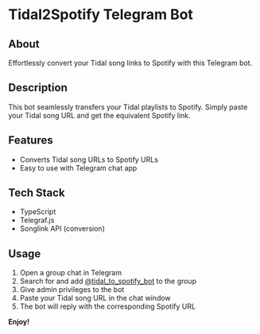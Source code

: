# Tidal2Spotify Telegram Bot

## About

Effortlessly convert your Tidal song links to Spotify with this Telegram bot.

## Description

This bot seamlessly transfers your Tidal playlists to Spotify. Simply paste your Tidal song URL and get the equivalent
Spotify link.

## Features

- Converts Tidal song URLs to Spotify URLs
- Easy to use with Telegram chat app

## Tech Stack

- TypeScript
- Telegraf.js
- Songlink API (conversion)

## Usage

1. Open a group chat in Telegram
2. Search for and add [@tidal_to_spotify_bot](https://t.me/tidal_to_spotify_bot) to the group
3. Give admin privileges to the bot
4. Paste your Tidal song URL in the chat window
5. The bot will reply with the corresponding Spotify URL

**Enjoy!**